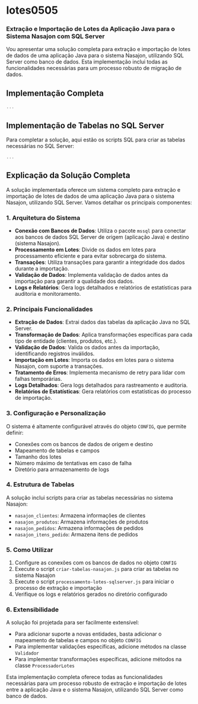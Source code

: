 

# lotes0505


### Extração e Importação de Lotes da Aplicação Java para o Sistema Nasajon com SQL Server

Vou apresentar uma solução completa para extração e importação de lotes de dados de uma aplicação Java para o sistema Nasajon, utilizando SQL Server como banco de dados. Esta implementação inclui todas as funcionalidades necessárias para um processo robusto de migração de dados.

## Implementação Completa

```javascript project="Extração e Importação Nasajon SQL Server" file="processamento-lotes-sqlserver.js"
...
```

## Implementação de Tabelas no SQL Server

Para completar a solução, aqui estão os scripts SQL para criar as tabelas necessárias no SQL Server:

```javascript project="Extração e Importação Nasajon SQL Server" file="criar-tabelas-nasajon.js"
...
```

## Explicação da Solução Completa

A solução implementada oferece um sistema completo para extração e importação de lotes de dados de uma aplicação Java para o sistema Nasajon, utilizando SQL Server. Vamos detalhar os principais componentes:

### 1. Arquitetura do Sistema

- **Conexão com Bancos de Dados**: Utiliza o pacote `mssql` para conectar aos bancos de dados SQL Server de origem (aplicação Java) e destino (sistema Nasajon).
- **Processamento em Lotes**: Divide os dados em lotes para processamento eficiente e para evitar sobrecarga do sistema.
- **Transações**: Utiliza transações para garantir a integridade dos dados durante a importação.
- **Validação de Dados**: Implementa validação de dados antes da importação para garantir a qualidade dos dados.
- **Logs e Relatórios**: Gera logs detalhados e relatórios de estatísticas para auditoria e monitoramento.


### 2. Principais Funcionalidades

- **Extração de Dados**: Extrai dados das tabelas da aplicação Java no SQL Server.
- **Transformação de Dados**: Aplica transformações específicas para cada tipo de entidade (clientes, produtos, etc.).
- **Validação de Dados**: Valida os dados antes da importação, identificando registros inválidos.
- **Importação em Lotes**: Importa os dados em lotes para o sistema Nasajon, com suporte a transações.
- **Tratamento de Erros**: Implementa mecanismo de retry para lidar com falhas temporárias.
- **Logs Detalhados**: Gera logs detalhados para rastreamento e auditoria.
- **Relatórios de Estatísticas**: Gera relatórios com estatísticas do processo de importação.


### 3. Configuração e Personalização

O sistema é altamente configurável através do objeto `CONFIG`, que permite definir:

- Conexões com os bancos de dados de origem e destino
- Mapeamento de tabelas e campos
- Tamanho dos lotes
- Número máximo de tentativas em caso de falha
- Diretório para armazenamento de logs


### 4. Estrutura de Tabelas

A solução inclui scripts para criar as tabelas necessárias no sistema Nasajon:

- `nasajon_clientes`: Armazena informações de clientes
- `nasajon_produtos`: Armazena informações de produtos
- `nasajon_pedidos`: Armazena informações de pedidos
- `nasajon_itens_pedido`: Armazena itens de pedidos


### 5. Como Utilizar

1. Configure as conexões com os bancos de dados no objeto `CONFIG`
2. Execute o script `criar-tabelas-nasajon.js` para criar as tabelas no sistema Nasajon
3. Execute o script `processamento-lotes-sqlserver.js` para iniciar o processo de extração e importação
4. Verifique os logs e relatórios gerados no diretório configurado


### 6. Extensibilidade

A solução foi projetada para ser facilmente extensível:

- Para adicionar suporte a novas entidades, basta adicionar o mapeamento de tabelas e campos no objeto `CONFIG`
- Para implementar validações específicas, adicione métodos na classe `Validador`
- Para implementar transformações específicas, adicione métodos na classe `ProcessadorLotes`


Esta implementação completa oferece todas as funcionalidades necessárias para um processo robusto de extração e importação de lotes entre a aplicação Java e o sistema Nasajon, utilizando SQL Server como banco de dados.
